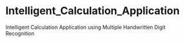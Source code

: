 # Intelligent_Calculation_Application
Intelligent Calculation Application using Multiple Handwritten Digit Recognition
